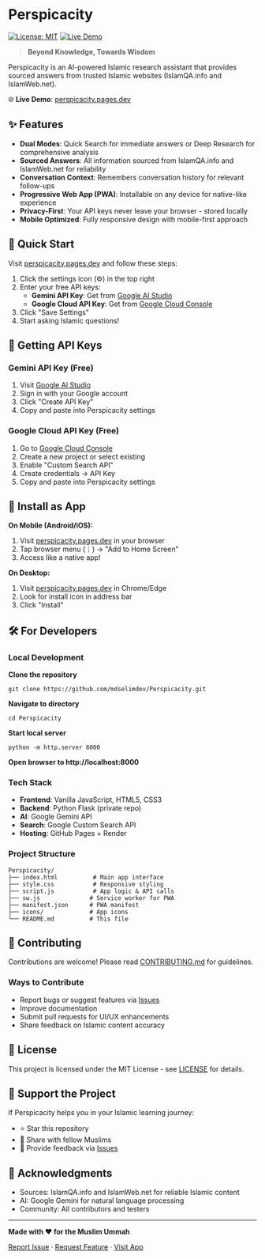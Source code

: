 # Perspicacity

[![License: MIT](https://img.shields.io/badge/License-MIT-yellow.svg)](https://opensource.org/licenses/MIT)
[![Live Demo](https://img.shields.io/badge/demo-online-green.svg)](https://perspicacity.pages.dev)

> **Beyond Knowledge, Towards Wisdom**

Perspicacity is an AI-powered Islamic research assistant that provides sourced answers from trusted Islamic websites (IslamQA.info and IslamWeb.net).

🌐 **Live Demo**: [perspicacity.pages.dev](https://perspicacity.pages.dev)

## ✨ Features

- **Dual Modes**: Quick Search for immediate answers or Deep Research for comprehensive analysis
- **Sourced Answers**: All information sourced from IslamQA.info and IslamWeb.net for reliability
- **Conversation Context**: Remembers conversation history for relevant follow-ups
- **Progressive Web App (PWA)**: Installable on any device for native-like experience
- **Privacy-First**: Your API keys never leave your browser - stored locally
- **Mobile Optimized**: Fully responsive design with mobile-first approach

## 🚀 Quick Start

Visit [perspicacity.pages.dev](https://perspicacity.pages.dev) and follow these steps:

1. Click the settings icon (⚙️) in the top right
2. Enter your free API keys:
   - **Gemini API Key**: Get from [Google AI Studio](https://aistudio.google.com/app/apikey)
   - **Google Cloud API Key**: Get from [Google Cloud Console](https://console.cloud.google.com/)
3. Click "Save Settings"
4. Start asking Islamic questions!

## 🔑 Getting API Keys

### Gemini API Key (Free)
1. Visit [Google AI Studio](https://aistudio.google.com/app/apikey)
2. Sign in with your Google account
3. Click "Create API Key"
4. Copy and paste into Perspicacity settings

### Google Cloud API Key (Free)
1. Go to [Google Cloud Console](https://console.cloud.google.com/)
2. Create a new project or select existing
3. Enable "Custom Search API"
4. Create credentials → API Key
5. Copy and paste into Perspicacity settings

## 📱 Install as App

**On Mobile (Android/iOS):**
1. Visit [perspicacity.pages.dev](https://perspicacity.pages.dev) in your browser
2. Tap browser menu (⋮) → "Add to Home Screen"
3. Access like a native app!

**On Desktop:**
1. Visit [perspicacity.pages.dev](https://perspicacity.pages.dev) in Chrome/Edge
2. Look for install icon in address bar
3. Click "Install"

## 🛠️ For Developers

### Local Development
**Clone the repository**
```
git clone https://github.com/mdselimdev/Perspicacity.git
```
**Navigate to directory**
```
cd Perspicacity
```
**Start local server**
```
python -m http.server 8000
```
**Open browser to http://localhost:8000**

### Tech Stack
- **Frontend**: Vanilla JavaScript, HTML5, CSS3
- **Backend**: Python Flask (private repo)
- **AI**: Google Gemini API
- **Search**: Google Custom Search API
- **Hosting**: GitHub Pages + Render

### Project Structure
```
Perspicacity/
├── index.html          # Main app interface
├── style.css           # Responsive styling
├── script.js           # App logic & API calls
├── sw.js              # Service worker for PWA
├── manifest.json      # PWA manifest
├── icons/             # App icons
└── README.md          # This file
```

## 🤝 Contributing

Contributions are welcome! Please read [CONTRIBUTING.md](CONTRIBUTING.md) for guidelines.

### Ways to Contribute
- Report bugs or suggest features via [Issues](https://github.com/mdselimdev/Perspicacity/issues)
- Improve documentation
- Submit pull requests for UI/UX enhancements
- Share feedback on Islamic content accuracy

## 📄 License

This project is licensed under the MIT License - see [LICENSE](LICENSE.txt) for details.

## 🌟 Support the Project

If Perspicacity helps you in your Islamic learning journey:
- ⭐ Star this repository
- 🔄 Share with fellow Muslims
- 📢 Provide feedback via [Issues](https://github.com/mdselimdev/Perspicacity/issues)

## 🙏 Acknowledgments

- Sources: IslamQA.info and IslamWeb.net for reliable Islamic content
- AI: Google Gemini for natural language processing
- Community: All contributors and testers

---

**Made with ❤️ for the Muslim Ummah**

[Report Issue](https://github.com/mdselimdev/Perspicacity/issues) · [Request Feature](https://github.com/mdselimdev/Perspicacity/issues) · [Visit App](https://perspicacity.pages.dev)
